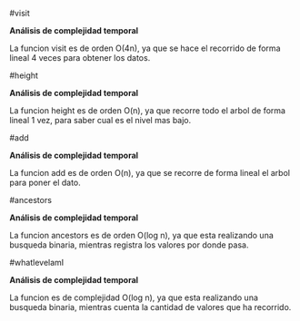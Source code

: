 #visit

**Análisis de complejidad temporal**

La funcion visit es de orden O(4n), ya que se hace el recorrido de forma lineal 4 veces para obtener los datos.

#height

**Análisis de complejidad temporal**

La funcion height es de orden O(n), ya que recorre todo el arbol de forma lineal 1 vez, para saber cual es el nivel mas bajo.

#add

**Análisis de complejidad temporal**

La funcion add es de orden O(n), ya que se recorre de forma lineal el arbol para poner el dato.

#ancestors

**Análisis de complejidad temporal**

La funcion ancestors es de orden O(log n), ya que esta realizando una busqueda binaria, mientras registra los valores por donde pasa.

#whatlevelamI

**Análisis de complejidad temporal**

La funcion es de complejidad O(log n), ya que esta realizando una busqueda binaria, mientras cuenta la cantidad de valores que ha recorrido.